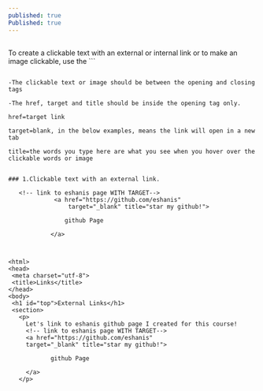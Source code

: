 ```yaml
---
published: true
Published: true
---
```

##

To create a clickable text with an external or internal link or to make an image clickable, use the 
	```
    <a> </a>
 ```

-The clickable text or image should be between the opening and closing tags

-The href, target and title should be inside the opening tag only.

href=target link

target=blank, in the below examples, means the link will open in a new tab

title=the words you type here are what you see when you hover over the clickable words or image 

    
### 1.Clickable text with an external link.

 ```

       <!-- link to eshanis page WITH TARGET-->
      			 <a href="https://github.com/eshanis" 
      				 target="_blank" title="star my github!">
       
                	github Page
         
       			</a>

 ```


<html>
<head>
  <meta charset="utf-8">
  <title>Links</title>
</head>
<body>
  <h1 id="top">External Links</h1>
  <section>
    <p>
      Let's link to eshanis github page I created for this course!
      <!-- link to eshanis page WITH TARGET-->
      <a href="https://github.com/eshanis" 
      target="_blank" title="star my github!">
       
             github Page
        
      </a>
    </p>
